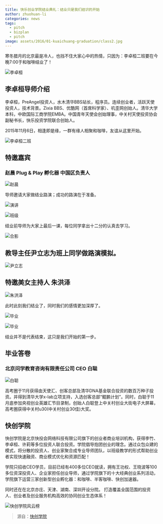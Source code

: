 ```yaml
---
title: 快乐创业学院结业典礼：结业只是我们结识的开始
author: zhuohuan-li
categories: news
tags:
  - pitch
  - bizplan
  - pitch
image: assets/2016/01-kuaichuang-graduation/class2.jpg
---
```


寒冬腊月的北京最是冷人，也挡不住大家心中的热情，只因为：李卓桓二班要在今晚7:00于和咖啡结业了！

![李卓桓](/assets/2016/01-kuaichuang-graduation/huan.jpg)

## 李卓桓导师介绍

李卓桓，PreAngel投资人，水木清华BBS站长，程序员。连续创业者，活跃天使投资人，技术背景。Zixia BBS、优酷网（首席科学家）、叽歪网创始人。清华大学本科，中欧国际工商学院EMBA。中国青年天使会创始理事，中关村天使投资协会副秘书长，快乐投资学院联合创始人。

2015年11月6日，相逢即是缘，一群有缘人相聚和咖啡，友谊从这里开始。

![李卓桓二班](/assets/2016/01-kuaichuang-graduation/group.jpg)

## 特邀嘉宾

### 赵晨 Plug & Play 孵化器 中国区负责人

![赵晨](/assets/2016/01-kuaichuang-graduation/chen.jpg)

导师邀请大家做结业路演；成功的路演在于准备。

![演讲](/assets/2016/01-kuaichuang-graduation/two.jpg)

![班级](/assets/2016/01-kuaichuang-graduation/class.jpg)

结业前导师为大家上最后一课，每位同学拿出十二分的认真去学习。

![合影](/assets/2016/01-kuaichuang-graduation/college.jpg)

## 教导主任尹立志为班上同学做路演模拟。

![尹立志](/assets/2016/01-kuaichuang-graduation/lizhi.jpg)

## 特邀美女主持人 朱洪泽

![朱洪泽](/assets/2016/01-kuaichuang-graduation/hongze.jpg)

此时此刻我们结业了，同时我们的感情更加深厚了。

![毕业](/assets/2016/01-kuaichuang-graduation/graduate-college.jpg)

![毕业](/assets/2016/01-kuaichuang-graduation/graduate-college2.jpg)

结业并不是代表结束，这只是我们开始的第一步。

## 毕业答卷

### 北京问学教育咨询有限责任公司 CEO 白聪

![白聪](/assets/2016/01-kuaichuang-graduation/baicong.jpg)

高考圈于11月获得由天使汇、创客总部及清华DNA基金联合投资的数百万种子投资。并得到清华大学x-lab立项支持，入选创客总部“鲲鹏计划”。同时，白聪于11月底参加央视创业英雄汇节目录制，创始人白聪登上中关村创业大街电子大屏幕，高考圈获得中关村u30(中关村创业30佳)大奖。

## 快创学院

快创学院是北京快投会网络科技有限公司旗下的创业者商业培训机构，获得李竹、李卓桓、许莉等多位投资人联合投资。学院倡导抱团创业的理念。通过众包众建的模式，将分散的投资人、创业家聚合成专业导师团队，以班级教学的形式帮助创业者实现快速融资、商业模式优化和资源匹配！

学院只招收CEO学员，目前已经有400多位CEO就读，拥有王功权、王晓波等100多位资深投资人、企业家担任创业导师，通过学院旗下的十大经典创业系列活动，学院旗下运营三家创新型创业孵化器：和咖啡、半客咖啡、快创加速器。

同时还在在北京亦庄、天津、湖南、深圳开设分院。 打造覆盖全国范围的投资人、创业者及创业服务机构高效的协同创业生态体系！

![快创学院风云榜](/assets/2016/01-kuaichuang-graduation/raising.jpg)

> 源自：[快创学院](https://mp.weixin.qq.com/s?__biz=MzA5NjQ5NjU4NQ==&mid=402438369&idx=1&sn=74c91d3029b83f3fab28d985bf93df6b)
